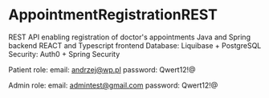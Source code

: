 # AppointmentRegistrationREST

REST API enabling registration of doctor's appointments
Java and Spring backend
REACT and Typescript frontend
Database: Liquibase + PostgreSQL
Security: Auth0 + Spring Security

Patient role:
email: andrzej@wp.pl
password: Qwert12!@


Admin role:
email: admintest@gmail.com
password: Qwert12!@